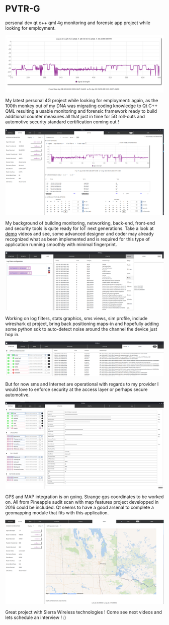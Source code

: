 # PVTR-G
personal dev qt c++ qml 4g monitoring and forensic app project while looking for employment.

![Image of PVTR-G](https://github.com/packetqc/PVTR-G/blob/master/pvtr-g.png)

My latest personal 4G project while looking for employment: again, as the 100th monkey out of my DNA was migrating coding knowledge to Qt C++ QML resulting a usable monitoring and forensic framework ready to build additional counter measures all that just in time for 5G roll-outs and automotive security standard certification coming out ! 

![Image of STATS](https://github.com/packetqc/PVTR-G/blob/master/pvtr-g-stats.png)

My background of building monitoring, networking, back-end, front-end and security tools is quite ready for IoT next generations. Take a look at [demo](https://github.com/packetqc/PVTR-G/blob/master/pvtr-g.mp4) videos and see, some advanced designer and coder may already recognized what as been implemented and is required for this type of application running smoothly with minimal fingerprint. 

![Image of LOGS](https://github.com/packetqc/PVTR-G/blob/master/pvtr-g-logs.png)

Working on log filters, stats graphics, sms views, sim profile, include wireshark qt project, bring back positioning maps-in  and hopefully adding some python sdk to auto-detect noise around the channel the device just hop in. 

![Image of MON-LOG](https://github.com/packetqc/PVTR-G/blob/master/pvtr-g-log-mon.png)

But for now sms and Internet are operational with regards to my provider I would love to enforce security at the access layer or perhaps secure automotive. 

![Image of STATUS](https://github.com/packetqc/PVTR-G/blob/master/pvtr-g-status.png)

GPS and MAP integration is on going. Strange gps coordinates to be worked on. All from Pineapple audit scan with map features project developped in 2016 could be included. Qt seems to have a good arsenal to complete a geomapping module that fits with this application.

![Image of MAP](https://github.com/packetqc/PVTR-G/blob/master/pvtr-g-map.png)

Great project with Sierra Wireless technologies ! Come see next videos and lets schedule an interview ! :)

